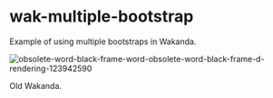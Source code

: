 wak-multiple-bootstrap
======================

Example of using multiple bootstraps in Wakanda.

![obsolete-word-black-frame-word-obsolete-word-black-frame-d-rendering-123942590](https://user-images.githubusercontent.com/1725068/78463940-29122280-771e-11ea-8be8-a7830725403e.jpg)

Old Wakanda.
